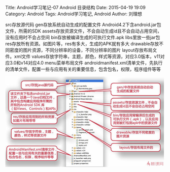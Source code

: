 Title: Android学习笔记-07 Android 目录结构
Date: 2015-04-19 19:09
Category: Android
Tags: Android学习笔记, Android
Author: 刘理想

src存放源代码
gen存放系统自动生成的配置文件
Android4.2下含android.jar包文件，所需的SDK
assets存放资源文件，不会自动生成id且不会自动占用空间，没有应用时不会占空间
bin存放被编译生成的可执行文件.apk
libs里放一些jar包
res存放所有资源。如图片等，res有多大，生成的APK就有多大
drawable存放不同密度的图片资源，不同分辨率的设备，不同分辨率的图片
layout存放布局文件。xml文件
values存放字符串，主题，颜色，样式等资源，对应3.0版本，v11对应3.0和v14对应4.0
menu菜单布局文件
androidmanifest.xml清单文件，先执行的清单文件，配置一些与应用有关的重要信息，包含包名，权限，程序组件等等

![images/android-07-01.jpg](images/android-07-01.jpg)